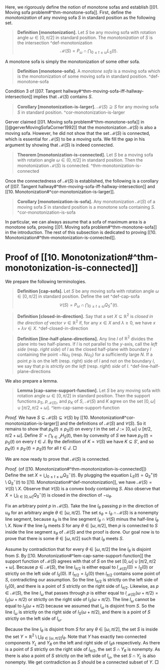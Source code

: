 Here, we rigorously define the notion of monotone sofas and establish [[01. Moving sofa problem#^thm-monotone-sofa]]. First, define the _monotonization_ of any moving sofa $S$ in standard position as the following set.

> __Definition [monotonization].__ Let $S$ be any moving sofa with rotation angle $\omega \in [0, \pi/2]$ in standard position. The _monotonization_ of $S$ is the intersection ^def-monotonization
$$
\mathcal{M}(S) = P_\omega \cap \bigcap_{0 \leq t \leq \omega} L_S(t).
$$

A monotone sofa is simply the monotonization of some other sofa.

> __Definition [monotone-sofa].__ A _monotone sofa_ is a moving sofa which is the monotonization of some moving sofa in standard position. ^def-monotone-sofa

Condition 3 of [[07. Tangent hallway#^thm-moving-sofa-iff-hallway-intersection]] implies that $\mathcal{M}(S)$ contains $S$.

> __Corollary [monotonization-is-larger].__ $\mathcal{M}(S) \supseteq S$ for any moving sofa $S$ in standard position. ^cor-monotonization-is-larger

Gerver claimed [[01. Moving sofa problem#^thm-monotone-sofa]] in [[@gerverMovingSofaCorner1992]] that the monotonization $\mathcal{M}(S)$ is also a moving sofa. However, he did not show that the set $\mathcal{M}(S)$ is connected, which is essential for $\mathcal{M}(S)$ to be a moving sofa. We fill the gap in his argument by showing that $\mathcal{M}(S)$ is indeed connected.

> __Theorem [monotonization-is-connected].__ Let $S$ be a moving sofa with rotation angle $\omega \in (0, \pi/2]$ in standard position. Then the monotonization $\mathcal{M}(S)$ is connected. ^thm-monotonization-is-connected

Once the connectedness of $\mathcal{M}(S)$ is established, the following is a corollary of [[07. Tangent hallway#^thm-moving-sofa-iff-hallway-intersection]] and [[10. Monotonization#^cor-monotonization-is-larger]].

> __Corollary [monotonization-is-sofa].__ Any monotonization $\mathcal{M}(S)$ of a moving sofa $S$ in standard position is a monotone sofa containing $S$. ^cor-monotonization-is-sofa

In particular, we can always assume that a sofa of maximum area is a monotone sofa, proving [[01. Moving sofa problem#^thm-monotone-sofa]] in the introduction. The rest of this subsection is dedicated to proving [[10. Monotonization#^thm-monotonization-is-connected]].

# Proof of [[10. Monotonization#^thm-monotonization-is-connected]]

We prepare the following terminologies.

> __Definition [cap-sofa].__ Let $S$ be any moving sofa with rotation angle $\omega \in [0, \pi/2]$ in standard position. Define the set ^def-cap-sofa
$$
\mathcal{C}(S) = P_\omega \cap \bigcap_{0 \leq t \leq \omega} Q^+_S(t).
$$

> __Definition [closed-in-direction].__ Say that a set $X \subseteq \mathbb{R}^2$ is _closed in the direction of_ vector $v \in \mathbb{R}^2$ if, for any $x \in X$ and $\lambda \geq 0$, we have $x + \lambda v \in X$. ^def-closed-in-direction

> __Definition [line-half-plane-directions].__ Any line $l$ of $\mathbb{R}^2$ divides the plane into two half-planes. If $l$ is not parallel to the $y$-axis, call the _left side_ (resp. _right side_) of $l$ as the closed half-plane with boundary $l$ containing the point $- Nu_0$ (resp. $Nu_0$) for a sufficiently large $N$. If a point $p$ is on the left (resp. right) side of $l$ and not on the boundary $l$, we say that $p$ is _strictly on the left_ (resp. _right_) _side_ of $l$. ^def-line-half-plane-directions

We also prepare a lemma.

> __Lemma [cap-same-support-function].__ Let $S$ be any moving sofa with rotation angle $\omega \in [0, \pi/2]$ in standard position. Then the support functions $p_S$, $p_{\mathcal{M}(S)}$, and $p_K$ of $S$, $\mathcal{M}(S)$ and $K$ agree on the set $[0, \omega] \cup [\pi/2, \pi/2 + \omega]$. ^lem-cap-same-support-function

_Proof._ We have $S \subseteq \mathcal{M}(S) \subseteq \mathcal{C}(S)$ by [[10. Monotonization#^cor-monotonization-is-larger]] and the definitions of $\mathcal{M}(S)$ and $\mathcal{C}(S)$. So it remains to show that $p_K(t) \leq p_S(t)$ on every $t$ in the set $J := [0, \omega] \cup [\pi/2, \pi/2 + \omega]$. Define $S' = \bigcap_{t \in J} H_S(t)$, then by convexity of $S$ we have $p_{S'}(t) = p_S(t)$ on every $t \in J$. By the definition of $K = \mathcal{C}(S)$ we have $K \subseteq S'$, and so $p_K(t) \leq p_{S'}(t) = p_S(t)$ for all $t \in J$. □

We are now ready to prove that $\mathcal{M}(S)$ is connected.

_Proof._ (of [[10. Monotonization#^thm-monotonization-is-connected]]) Define the set $X = \bigcup_{0 \leq t \leq \omega} Q^-_S(t)$. By plugging the equation $L_S(t) = Q_S^+(t) \setminus Q_S^-(t)$ to [[10. Monotonization#^def-monotonization]], we have $\mathcal{M}(S) = \mathcal{C}(S) \setminus X$. Observe that $\mathcal{C}(S)$ is a convex body containing $S$. Also observe that $X = \bigcup_{t \in [0, \omega]} Q^-_S(t)$ is closed in the direction of $-u_\theta$.

Fix an arbitrary point $p$ in $\mathcal{M}(S)$. Take the line $l_\theta$ passing $p$ in the direction of $u_\theta$ for an arbitrary angle $\theta \in [\omega, \pi/2]$. The set $s_\theta = l_\theta \cap \mathcal{M}(S)$ is a nonempty line segment, because $s_\theta$ is the line segment $l_\theta \cap \mathcal{C}(S)$ minus the half-line $l_\theta \setminus X$. Now if the line $l_\theta$ meets $S$ for any $\theta \in [\omega, \pi/2]$, then $p$ is connected to $S$ inside the line segment $s_\theta$ of $\mathcal{M}(S)$ and the proof is done. Our goal now is to prove that there is some $\theta \in [\omega, \pi/2]$ such that $l_\theta$ meets $S$.

Assume by contradiction that for every $\theta \in [\omega, \pi/2]$ the line $l_\theta$ is disjoint from $S$. By [[10. Monotonization#^lem-cap-same-support-function]] the support function of $\mathcal{M}(S)$ agrees with that of $S$ on the set $[0, \omega] \cup [\pi/2, \pi/2 + \omega]$. Because $p \in \mathcal{M}(S)$, the line $l_{\pi/2}$ is either equal to $l_{\mathcal{M}(S)}(0) = l_S(0)$ or strictly on the left side of $l_{S}(0)$. If $l_{\pi/2} = l_S(0)$ then $l_{\pi/2}$ contains some point of $S$, contradicting our assumption. So the line $l_{\pi/2}$ is strictly on the left side of $l_{S}(0)$, and there is a point of $S$ strictly on the right side of $l_{\pi/2}$. Likewise, as $p \in \mathcal{M}(S)$, the line $l_{\omega}$ that passes through $p$ is either equal to $l_{\mathcal{M}(S)}(\omega + \pi/2) = l_S(\omega + \pi/2)$ or strictly on the right side of $l_S(\omega + \pi/2)$. The line $l_\omega$ cannot be equal to $l_S(\omega + \pi/2)$ because we assumed that $l_\omega$ is disjoint from $S$. So the line $l_{\omega}$ is strictly on the right side of $l_S(\omega + \pi/2)$, and there is a point of $S$ strictly on the left side of $l_{\omega}$.

Because the line $l_\theta$ is disjoint from $S$ for any $\theta \in [\omega, \pi/2]$, the set $S$ is inside the set $Y = \mathbb{R}^2 \setminus \bigcup_{\theta \in [\omega, \pi/2]} l_\theta$. Note that $Y$ has exactly two connected components $Y_L$ and $Y_R$ on the left and right side of $l_\theta$s respectively. As there is a point of $S$ strictly on the right side of $l_{\pi/2}$, the set $S \cap Y_R$ is nonempty. As there is also a point of $S$ strictly on the left side of $l_\omega$, the set $S \cap Y_L$ is also nonempty. We get contradiction as $S$ should be a connected subset of $Y$. □